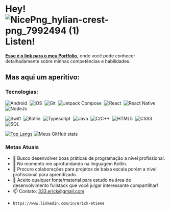 # Hey!![NicePng_hylian-crest-png_7992494 (1)](https://github.com/lamenkazu/lamenkazu/assets/23318318/0dc1ca95-4367-4b24-ab3d-762c4f519648) Listen!
 
**[Esse é o link para o meu Portfolio,](https://lamenkazu.github.io/portifolio)** onde você pode conhecer detalhadamente sobre minhas competências e habilidades.

## Mas aqui um aperitivo:

### Tecnologias:
![Android](https://img.shields.io/badge/-Android-black?style=flat-square&logo=android&logoColor=b23)&nbsp;
![iOS](https://img.shields.io/badge/-iPhone_Operating_System-black?style=flat-square&logo=ios&logoColor=b23)&nbsp;
![Git](https://img.shields.io/badge/-Git-black?style=flat-square&logo=git&logoColor=b23)&nbsp;
![Jetpack Compose](https://img.shields.io/badge/-Jetpack_Compose-black?style=flat-square&logo=jetpackcompose&logoColor=b23)&nbsp;
![React](https://img.shields.io/badge/-React-black?style=flat-square&logo=react&logoColor=b23)&nbsp;
![React Native](https://img.shields.io/badge/-React_Native-black?style=flat-square&logo=react&logoColor=b23)&nbsp;
![NodeJs](https://img.shields.io/badge/-Node.js-black?style=flat-square&logo=node.js&logoColor=b23)&nbsp;

![Swift](https://img.shields.io/badge/-Swift-black?style=flat-square&logo=swift&logoColor=b23)&nbsp;
![Kotlin](https://img.shields.io/badge/-Kotlin-black?style=flat-square&logo=kotlin&logoColor=b23)&nbsp;
![Typescript](https://img.shields.io/badge/-TypeScript-black?style=flat-square&logo=typescript&logoColor=b23)&nbsp;
![Java](https://img.shields.io/badge/-Java-black?style=flat-square&logo=openjdk&logoColor=b23)&nbsp;
![C/C++](https://img.shields.io/badge/-C%2FC%2B%2B-black?style=flat-square&logo=c%2B%2B&logoColor=b23)&nbsp;
![HTML5](https://img.shields.io/badge/-HTML5-black?style=flat-square&logo=html5&logoColor=b23)&nbsp;
![CSS3](https://img.shields.io/badge/-CSS3-black?style=flat-square&logo=css3&logoColor=b23)&nbsp;
![SQL](https://img.shields.io/badge/-SQL_Servers-black?style=flat-square&logo=sqlite&logoColor=b23)&nbsp;

[![Top Langs](https://github-readme-stats.vercel.app/api/top-langs/?username=lamenkazu&layout=donut-vertical)](https://github.com/lamenkazu/github-readme-stats)
![Meus GitHub stats](https://github-readme-stats.vercel.app/api?username=lamenkazu&show_icons=true) 

### Metas Atuais
- 🔭 Busco desenvolver boas práticas de programação a nível profissional.
- 🌱 No momento me aprofundando na linguagem Kotlin.
- 👯 Procuro colaborações para projetos de baixa escala porém a nível profissional para aprendizado.
- 🤔 Aceito qualquer fonte/material para estudo na área de desenvolvimento fullstack que você julgar interessante compartilhar!
- 📫 Contato: 333.erick@gmail.com
-     https://www.linkedin.com/in/erick-etiene





